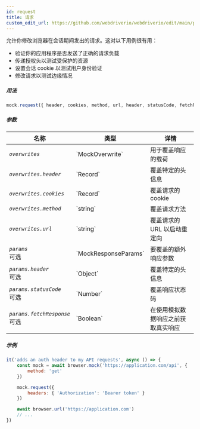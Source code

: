 ```yaml
---
id: request
title: 请求
custom_edit_url: https://github.com/webdriverio/webdriverio/edit/main/packages/webdriverio/src/commands/mock/request.ts
---
```


允许你修改浏览器在会话期间发出的请求。这对以下用例很有用：

- 验证你的应用程序是否发送了正确的请求负载
- 传递授权头以测试受保护的资源
- 设置会话 cookie 以测试用户身份验证
- 修改请求以测试边缘情况

##### 用法

```js
mock.request({ header, cookies, method, url, header, statusCode, fetchResponse })
```

##### 参数

<table>
  <thead>
    <tr>
      <th>名称</th><th>类型</th><th>详情</th>
    </tr>
  </thead>
  <tbody>
    <tr>
      <td><code><var>overwrites</var></code></td>
      <td>`MockOverwrite`</td>
      <td>用于覆盖响应的载荷</td>
    </tr>
    <tr>
      <td><code><var>overwrites.header</var></code></td>
      <td>`Record<string,string>`</td>
      <td>覆盖特定的头信息</td>
    </tr>
    <tr>
      <td><code><var>overwrites.cookies</var></code></td>
      <td>`Record<string,string>`</td>
      <td>覆盖请求的 cookie</td>
    </tr>
    <tr>
      <td><code><var>overwrites.method</var></code></td>
      <td>`string`</td>
      <td>覆盖请求方法</td>
    </tr>
    <tr>
      <td><code><var>overwrites.url</var></code></td>
      <td>`string`</td>
      <td>覆盖请求的 URL 以启动重定向</td>
    </tr>
    <tr>
      <td><code><var>params</var></code><br /><span className="label labelWarning">可选</span></td>
      <td>`MockResponseParams`</td>
      <td>要覆盖的额外响应参数</td>
    </tr>
    <tr>
      <td><code><var>params.header</var></code><br /><span className="label labelWarning">可选</span></td>
      <td>`Object`</td>
      <td>覆盖特定的头信息</td>
    </tr>
    <tr>
      <td><code><var>params.statusCode</var></code><br /><span className="label labelWarning">可选</span></td>
      <td>`Number`</td>
      <td>覆盖响应状态码</td>
    </tr>
    <tr>
      <td><code><var>params.fetchResponse</var></code><br /><span className="label labelWarning">可选</span></td>
      <td>`Boolean`</td>
      <td>在使用模拟数据响应之前获取真实响应</td>
    </tr>
  </tbody>
</table>

##### 示例

```js title="respond.js"
it('adds an auth header to my API requests', async () => {
    const mock = await browser.mock('https://application.com/api', {
        method: 'get'
    })

    mock.request({
        headers: { 'Authorization': 'Bearer token' }
    })

    await browser.url('https://application.com')
    // ...
})
```